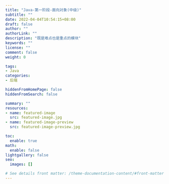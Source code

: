 ```yaml
---
title: "Java-第一阶段-面向对象(中级)"
subtitle: ""
date: 2022-04-04T10:54:15+08:00
draft: false
author: ""
authorLink: ""
description: "既是难点也是重点的模块"
keywords: ""
license: ""
comment: false
weight: 0

tags:
- Java
categories:
- 后端

hiddenFromHomePage: false
hiddenFromSearch: false

summary: ""
resources:
- name: featured-image
  src: featured-image.jpg
- name: featured-image-preview
  src: featured-image-preview.jpg

toc:
  enable: true
math:
  enable: false
lightgallery: false
seo:
  images: []

# See details front matter: /theme-documentation-content/#front-matter
---
```


<!--more-->
